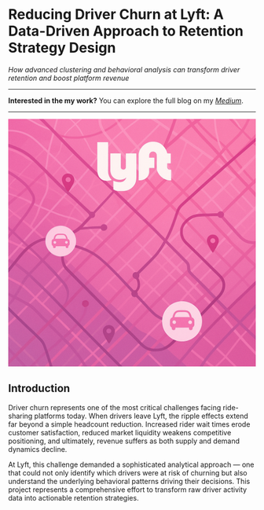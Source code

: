 # Reducing Driver Churn at Lyft: A Data-Driven Approach to Retention Strategy Design
*How advanced clustering and behavioral analysis can transform driver retention and boost platform revenue*

---

**Interested in the my work?** You can explore the full blog on my *[Medium](https://medium.com/@idankashtan/reducing-driver-churn-at-lyft-a-data-driven-approach-to-retention-strategy-design-6670b8a3238f)*.

---

![Driver churn isn’t random. Visualizing engagement patterns through clustering and Lyft usage behavior.](/Lyft_Churn.png)

## Introduction

Driver churn represents one of the most critical challenges facing ride-sharing platforms today. When drivers leave Lyft, the ripple effects extend far beyond a simple headcount reduction. Increased rider wait times erode customer satisfaction, reduced market liquidity weakens competitive positioning, and ultimately, revenue suffers as both supply and demand dynamics decline.

At Lyft, this challenge demanded a sophisticated analytical approach — one that could not only identify which drivers were at risk of churning but also understand the underlying behavioral patterns driving their decisions. This project represents a comprehensive effort to transform raw driver activity data into actionable retention strategies.
